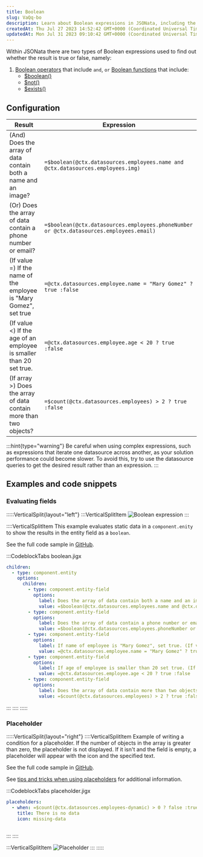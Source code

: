 ```yaml
---
title: Boolean
slug: VaQq-bo
description: Learn about Boolean expressions in JSONata, including the various operators and functions to evaluate expressions. Explore examples and code snippets to understand how to use Boolean expressions for evaluating fields and creating placeholders.
createdAt: Thu Jul 27 2023 14:52:42 GMT+0000 (Coordinated Universal Time)
updatedAt: Mon Jul 31 2023 09:10:42 GMT+0000 (Coordinated Universal Time)
---
```


Within JSONata there are two types of Boolean expressions used to find out whether the result is true or false, namely:

1. <a href="https://docs.jsonata.org/boolean-operators" target="_blank">Boolean operators</a> that include `and`, `or`
   <a href="https://docs.jsonata.org/boolean-functions" target="_blank">Boolean functions</a> that include:
   - [$boolean()](https://docs.jsonata.org/boolean-functions#boolean)
   - [$not()](https://docs.jsonata.org/boolean-functions#not)
   - [$exists()](https://docs.jsonata.org/boolean-functions#exists)

## Configuration

| **Result**                                                                | **Expression**                                                                          |
| ------------------------------------------------------------------------- | --------------------------------------------------------------------------------------- |
| (And)&#xA;Does the array of data contain both a name and an image?        | `=$boolean(@ctx.datasources.employees.name and @ctx.datasources.employees.img)`         |
| (Or)&#xA;Does the array of data contain a phone number or email?          | `=$boolean(@ctx.datasources.employees.phoneNumber or @ctx.datasources.employees.email)` |
| (If value =)&#xA;If the name of the employee is "Mary Gomez", set true    | `=@ctx.datasources.employee.name = "Mary Gomez" ? true :false`                          |
| (If value \<)&#xA;If the age of an employee is smaller than 20 set true.  | `=@ctx.datasources.employee.age < 20 ? true :false`                                     |
| (If array >)&#xA;Does the array of data contain more than two objects?    | `=$count(@ctx.datasources.employees) > 2 ? true :false `                                |

:::hint{type="warning"}
Be careful when using complex expressions, such as expressions that iterate one datasource across another, as your solution performance could become slower. To avoid this, try to use the datasource queries to get the desired result rather than an expression.
:::

## Examples and code snippets 

### Evaluating fields

:::::VerticalSplit{layout="left"}
:::VerticalSplitItem
![Boolean expression](https://archbee-image-uploads.s3.amazonaws.com/x7vdIDH6-ScTprfmi2XXX/IB2sIUMi98vlAC-8zpawb_booleaniphone13blueportrait.png "Boolean expression")
:::

::::VerticalSplitItem
This example evaluates static data in a `component.enity` to show the results in the entity field as a `boolean`.

See the full code sample in <a href="https://github.com/jigx-com/jigx-samples/blob/main/quickstart/jigx-samples/jigs/guide-expressions/static-data/boolean.jigx" target="_blank">GitHub</a>.

:::CodeblockTabs
boolean.jigx

```yaml
children:
  - type: component.entity
    options:
      children:
        - type: component.entity-field
          options:
            label: Does the array of data contain both a name and an image? (And)
            value: =$boolean(@ctx.datasources.employees.name and @ctx.datasources.employees.img)
        - type: component.entity-field
          options:
            label: Does the array of data contain a phone number or email? (Or)
            value: =$boolean(@ctx.datasources.employees.phoneNumber or @ctx.datasources.employees.email)
        - type: component.entity-field
          options:
            label: If name of employee is "Mary Gomez", set true. (If value =)
            value: =@ctx.datasources.employee.name = "Mary Gomez" ? true :false
        - type: component.entity-field
          options:
            label: If age of employee is smaller than 20 set true. (If value <)
            value: =@ctx.datasources.employee.age < 20 ? true :false
        - type: component.entity-field
          options:
            label: Does the array of data contain more than two objects? (If array >)
            value: =$count(@ctx.datasources.employees) > 2 ? true :false 
```
:::
::::
:::::

### Placeholder

:::::VerticalSplit{layout="right"}
::::VerticalSplitItem
Example of writing a condition for a placeholder. If the number of objects in the array is greater than zero, the placeholder is not displayed. If it isn't and the field is empty, a placeholder will appear with the icon and the specified text.&#x20;

See the full code sample in <a href="https://github.com/jigx-com/jigx-samples/blob/main/quickstart/jigx-samples/jigs/guide-expressions/static-data/placeholder.jigx" target="_blank">GitHub</a>.

See <a href="https://community.jigx.com/t/tips-tricks-use-placeholders/78" target="_blank">tips and tricks when using placeholders</a> for additional information.

:::CodeblockTabs
placeholder.jigx

```yaml
placeholders:
  - when: =$count(@ctx.datasources.employees-dynamic) > 0 ? false :true 
    title: There is no data
    icon: missing-data
    
```
:::
::::

:::VerticalSplitItem
![Placeholder](https://archbee-image-uploads.s3.amazonaws.com/x7vdIDH6-ScTprfmi2XXX/XMqGfRfgof-WsZJq6qYtE_placeholderiphone13blueportrait.png "Placeholder")
:::
:::::

